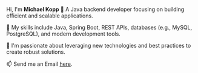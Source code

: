Hi, I'm **Michael Kopp** 👋
A Java backend developer focusing on building efficient and scalable applications.

🔭 My skills include Java, Spring Boot, REST APIs, databases (e.g., MySQL, PostgreSQL), and modern development tools.

🌱 I'm passionate about leveraging new technologies and best practices to create robust solutions.

📫 Send me an Email [here](MichaelJG.Kopp@gmail.com).
